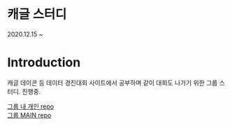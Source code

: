 # 캐글 스터디

2020.12.15 ~ 

# Introduction
 
캐글 데이콘 등 데이터 경진대회 사이트에서 공부하며 같이 대회도 나가기 위한 그룹 스터디. 진행중.  

[그룹 내 개인 repo](https://github.com/Sejong-Kaggle-Challengers/98hyun)  
[그룹 MAIN repo](https://github.com/Sejong-Kaggle-Challengers/MAIN)
